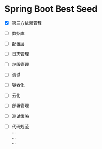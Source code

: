 # Spring Boot Best Seed


- [x] 第三方依赖管理
- [ ] 数据库
- [ ] 配置层
- [ ] 日志管理
- [ ] 权限管理
- [ ] 调试
- [ ] 容器化
- [ ] 云化
- [ ] 部署管理
- [ ] 测试策略
- [ ] 代码规范    
...     
...  
... 

